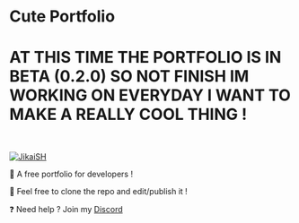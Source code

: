 # Cute Portfolio
# AT THIS TIME THE PORTFOLIO IS IN BETA (0.2.0) SO NOT FINISH IM WORKING ON EVERYDAY I WANT TO MAKE A REALLY COOL THING !
  <br />
    <p>
    <a href="https://jikaish.tk"><img src="https://cdn.discordapp.com/attachments/945777061891567657/962699790926360697/unknown.png" alt="JikaiSH" /></a>
  </p>

🔧 A free portfolio for developers !

🔧 Feel free to clone the repo and edit/publish it !

❓ Need help ? Join my [Discord](https://discord.gg/52Nc5Qry4t)